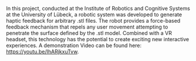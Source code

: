 In this project, conducted at the Institute of Robotics and Cognitive Systems at the University of Lübeck, a robotic system was developed to generate haptic feedback for arbitrary .stl files. The robot provides a force-based feedback mechanism that repels any user movement attempting to penetrate the surface defined by the .stl model. Combined with a VR headset, this technology has the potential to create exciting new interactive experiences. A demonstration Video can be found here: https://youtu.be/IhARjkxuTvw.
